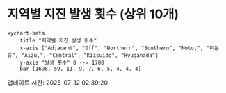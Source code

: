 # 지역별 지진 발생 횟수 (상위 10개)

```mermaid
xychart-beta
    title "지역별 지진 발생 횟수"
    x-axis ["Adjacent", "Off", "Northern", "Southern", "Noto,", "미분류", "Aizu,", "Central", "Kiisuido", "Hyuganada"]
    y-axis "발생 횟수" 0 --> 1700
    bar [1698, 59, 11, 9, 7, 6, 5, 4, 4, 4]
```

업데이트 시간: 2025-07-12 02:39:20
